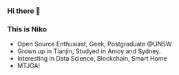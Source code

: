### Hi there 👋



### This is Niko

- Open Source Enthusiast, Geek, Postgraduate @UNSW
- Grown up in Tianjin, Studyed in Amoy and Sydney.
- Interesting in Data Science, Blockchain, Smart Home
- MTJGA!


<!--
**n1k0ver3E/n1k0ver3E** is a ✨ _special_ ✨ repository because its `README.md` (this file) appears on your GitHub profile.

Here are some ideas to get you started:

- 🔭 I’m currently working on ...
- 🌱 I’m currently learning ...
- 👯 I’m looking to collaborate on ...
- 🤔 I’m looking for help with ...
- 💬 Ask me about ...
- 📫 How to reach me: ...
- 😄 Pronouns: ...
- ⚡ Fun fact: ...
-->

